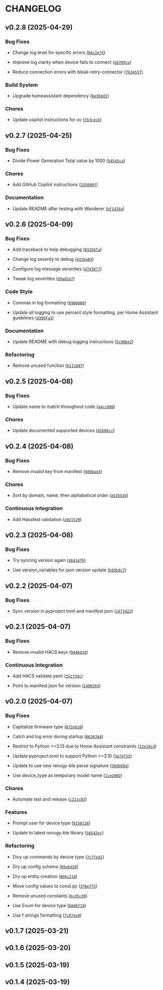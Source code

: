# CHANGELOG


## v0.2.8 (2025-04-29)

### Bug Fixes

- Change log level for specific errors
  ([`b6c2e75`](https://github.com/IAmTheMitchell/renogy-ha/commit/b6c2e751f6d32019617c101d35fc8d37c176a72c))

- Improve log clarity when device fails to connect
  ([`eb789ce`](https://github.com/IAmTheMitchell/renogy-ha/commit/eb789cef17619b3ddc94bbfe8804cd75a11630a3))

- Reduce connection errors with bleak-retry-connector
  ([`763455f`](https://github.com/IAmTheMitchell/renogy-ha/commit/763455fc472fd1ab7f329020ed8c73c5bfd0ee01))

### Build System

- Upgrade homeassistant dependency
  ([`0e36bd1`](https://github.com/IAmTheMitchell/renogy-ha/commit/0e36bd1ce1d46806ca9c1e600d6eac65a86611fd))

### Chores

- Update copilot instructions for uv
  ([`353cecb`](https://github.com/IAmTheMitchell/renogy-ha/commit/353cecba086a8cb3dd94551a05ab731ce2163a3f))


## v0.2.7 (2025-04-25)

### Bug Fixes

- Divide Power Generation Total value by 1000
  ([`54545ca`](https://github.com/IAmTheMitchell/renogy-ha/commit/54545cafd59d97e81a36168c9e8c6ccd576f2371))

### Chores

- Add GitHub Copilot instructions
  ([`155660f`](https://github.com/IAmTheMitchell/renogy-ha/commit/155660f26c514403c17c169f9fde03ba34fdd876))

### Documentation

- Update README after testing with Wanderer
  ([`bf1478a`](https://github.com/IAmTheMitchell/renogy-ha/commit/bf1478a263f304fc8f9bd2282103482bfa296347))


## v0.2.6 (2025-04-09)

### Bug Fixes

- Add traceback to help debugging
  ([`03256fa`](https://github.com/IAmTheMitchell/renogy-ha/commit/03256fa7466477e4448cd16ff4a05f4da93b0fee))

- Change log severity to debug
  ([`432ba83`](https://github.com/IAmTheMitchell/renogy-ha/commit/432ba837b042f92a0b2a3dfc3aa37416295cf851))

- Configure log message severities
  ([`d7d3877`](https://github.com/IAmTheMitchell/renogy-ha/commit/d7d38778f403aac648d5fa947925c5b8d17aea00))

- Tweak log severities
  ([`d9a82e7`](https://github.com/IAmTheMitchell/renogy-ha/commit/d9a82e72b5bd4b0db514e35ab5f95c244fd52a0c))

### Code Style

- Commas in log formatting
  ([`8986068`](https://github.com/IAmTheMitchell/renogy-ha/commit/8986068efbd9f7d1a69c79873b329979cf5929fe))

- Update all logging to use percent style formatting, per Home Assistant guidelines
  ([`d380fa5`](https://github.com/IAmTheMitchell/renogy-ha/commit/d380fa5e6f89c0a46c411cafe83f02a358c48199))

### Documentation

- Update README with debug logging instructions
  ([`5c98be2`](https://github.com/IAmTheMitchell/renogy-ha/commit/5c98be22450c4106c664d5f08b0d6f6bd3915014))

### Refactoring

- Remove unused function
  ([`b11188f`](https://github.com/IAmTheMitchell/renogy-ha/commit/b11188f13635a68525c73ce54ae67681dc660f2f))


## v0.2.5 (2025-04-08)

### Bug Fixes

- Update name to match throughout code
  ([`a4cc088`](https://github.com/IAmTheMitchell/renogy-ha/commit/a4cc0889fd74536af240e8b69b6a76f54a02d890))

### Chores

- Update documented supported devices
  ([`d2b08cc`](https://github.com/IAmTheMitchell/renogy-ha/commit/d2b08cc10e5c4f303e70abcacce36b29f9218283))


## v0.2.4 (2025-04-08)

### Bug Fixes

- Remove invalid key from manifest
  ([`9d98ad3`](https://github.com/IAmTheMitchell/renogy-ha/commit/9d98ad3f3d33ae84d75b6ddd2d4772a8c5a10ebd))

### Chores

- Sort by domain, name, then alphabetical order
  ([`a53553d`](https://github.com/IAmTheMitchell/renogy-ha/commit/a53553d44f0ba58b4db7e0760910e03abb181b1c))

### Continuous Integration

- Add Hassfest validation
  ([`a921529`](https://github.com/IAmTheMitchell/renogy-ha/commit/a921529c0357434cc69097254f10b07d588e0fba))


## v0.2.3 (2025-04-08)

### Bug Fixes

- Try syncing version again
  ([`d6414fb`](https://github.com/IAmTheMitchell/renogy-ha/commit/d6414fbdf8e9de92c9db53f264d7a49916e217bf))

- Use version_variables for json version update
  ([`b95bdc7`](https://github.com/IAmTheMitchell/renogy-ha/commit/b95bdc764930e239d28e69a4edcb127b9f311fcd))


## v0.2.2 (2025-04-07)

### Bug Fixes

- Sync version in pyproject.toml and manifest.json
  ([`c673422`](https://github.com/IAmTheMitchell/renogy-ha/commit/c67342272f5e3ce166e2628587717abe6b68b530))


## v0.2.1 (2025-04-07)

### Bug Fixes

- Remove invalid HACS keys
  ([`944643d`](https://github.com/IAmTheMitchell/renogy-ha/commit/944643de382969438d735bf96c0ef8f52debe69a))

### Continuous Integration

- Add HACS validate.yaml
  ([`351f3dc`](https://github.com/IAmTheMitchell/renogy-ha/commit/351f3dc2ee1cc3e85b2990ac1c8d13e2d805f44a))

- Point to manifest.json for version
  ([`2480393`](https://github.com/IAmTheMitchell/renogy-ha/commit/2480393f8d4db0d2ffc9a4c39b541df5bc6b8e0a))


## v0.2.0 (2025-04-07)

### Bug Fixes

- Capitalize firmware type
  ([`072e610`](https://github.com/IAmTheMitchell/renogy-ha/commit/072e61078f347b9edafe8b8e2d7ba0540b88c349))

- Catch and log error during startup
  ([`06363b4`](https://github.com/IAmTheMitchell/renogy-ha/commit/06363b4fb61c179be0a15f2111f93dadb28c2327))

- Restrict to Python >=3.13 due to Home Assistant constraints
  ([`12e10cd`](https://github.com/IAmTheMitchell/renogy-ha/commit/12e10cd1e744293631ee2b7d210a320203cf9482))

- Update pyproject.toml to support Python >=3.10
  ([`3e74f25`](https://github.com/IAmTheMitchell/renogy-ha/commit/3e74f25956a10f15cd30501ebaaf7512e5438ce4))

- Update to use new renogy-ble parse signature
  ([`38db89a`](https://github.com/IAmTheMitchell/renogy-ha/commit/38db89a2da218d11f9201284e9af5cda8e4cf6ce))

- Use device_type as temporary model name
  ([`1ce2002`](https://github.com/IAmTheMitchell/renogy-ha/commit/1ce200258b1a691c9f945fb1c0706a13dff7ead7))

### Chores

- Automate test and release
  ([`c211c83`](https://github.com/IAmTheMitchell/renogy-ha/commit/c211c836de216bc9bcf3de8a55ad58939c20edc3))

### Features

- Prompt user for device type
  ([`9150126`](https://github.com/IAmTheMitchell/renogy-ha/commit/9150126137588ab59dc72a19fba4d6ea7994bd69))

- Update to latest renogy-ble library
  ([`50542ec`](https://github.com/IAmTheMitchell/renogy-ha/commit/50542ecbd3a615aaabf2c479bc4b6a1864c9c7fb))

### Refactoring

- Divy up commands by device type
  ([`7c7fed1`](https://github.com/IAmTheMitchell/renogy-ha/commit/7c7fed1fe18bbdb6cf7fff6c403510de4de33a8a))

- Dry up config schema
  ([`85e6d18`](https://github.com/IAmTheMitchell/renogy-ha/commit/85e6d1844d44a98d2f21f8dd20ead0246cd24c17))

- Dry up entity creation
  ([`8bbc216`](https://github.com/IAmTheMitchell/renogy-ha/commit/8bbc2163961dc98f98e69e82c45d3ea0809efc5b))

- Move config values to const.py
  ([`3f8ef75`](https://github.com/IAmTheMitchell/renogy-ha/commit/3f8ef75d8786612042e20f244cbe34705443a7a3))

- Remove unused constants
  ([`bcd5cd9`](https://github.com/IAmTheMitchell/renogy-ha/commit/bcd5cd977b730135990a003b16da6a9aff4412e9))

- Use Enum for device type
  ([`b846f19`](https://github.com/IAmTheMitchell/renogy-ha/commit/b846f19d1202c466747b9fe7cca1b25a91c72167))

- Use f strings formatting
  ([`7c874a9`](https://github.com/IAmTheMitchell/renogy-ha/commit/7c874a9521d65545f0bae7f2d581451edae22ea8))


## v0.1.7 (2025-03-21)


## v0.1.6 (2025-03-20)


## v0.1.5 (2025-03-19)


## v0.1.4 (2025-03-19)
